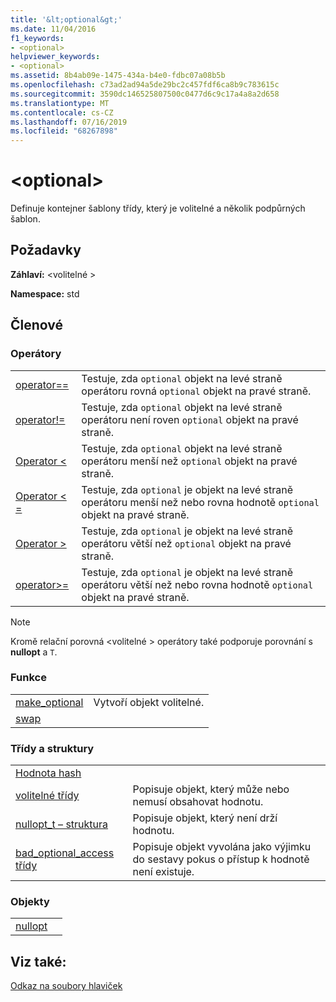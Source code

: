 ```yaml
---
title: '&lt;optional&gt;'
ms.date: 11/04/2016
f1_keywords:
- <optional>
helpviewer_keywords:
- <optional>
ms.assetid: 8b4ab09e-1475-434a-b4e0-fdbc07a08b5b
ms.openlocfilehash: c73ad2ad94a5de29bc2c457fdf6ca8b9c783615c
ms.sourcegitcommit: 3590dc146525807500c0477d6c9c17a4a8a2d658
ms.translationtype: MT
ms.contentlocale: cs-CZ
ms.lasthandoff: 07/16/2019
ms.locfileid: "68267898"
---
```

# <a name="ltoptionalgt"></a>&lt;optional&gt;

Definuje kontejner šablony třídy, který je volitelné a několik podpůrných šablon.

## <a name="requirements"></a>Požadavky

**Záhlaví:** \<volitelné >

**Namespace:** std

## <a name="members"></a>Členové

### <a name="operators"></a>Operátory

|||
|-|-|
|[operator==](../standard-library/optional-operators.md#op_eq_eq)|Testuje, zda `optional` objekt na levé straně operátoru rovná `optional` objekt na pravé straně.|
|[operator!=](../standard-library/optional-operators.md#op_neq)|Testuje, zda `optional` objekt na levé straně operátoru není roven `optional` objekt na pravé straně.|
|[Operator <](../standard-library/optional-operators.md#op_lt)|Testuje, zda `optional` objekt na levé straně operátoru menší než `optional` objekt na pravé straně.|
|[Operator < =](../standard-library/optional-operators.md#op_lt_eq)|Testuje, zda `optional` je objekt na levé straně operátoru menší než nebo rovna hodnotě `optional` objekt na pravé straně.|
|[Operator >](../standard-library/optional-operators.md#op_gt)|Testuje, zda `optional` je objekt na levé straně operátoru větší než `optional` objekt na pravé straně.|
|[operator>=](../standard-library/optional-operators.md#op_lt_eq)|Testuje, zda `optional` je objekt na levé straně operátoru větší než nebo rovna hodnotě `optional` objekt na pravé straně.|

> [!NOTE]
> Kromě relační porovná \<volitelné > operátory také podporuje porovnání s **nullopt** a `T`.

### <a name="functions"></a>Funkce

|||
|-|-|
|[make_optional](../standard-library/optional-functions.md#make_optional)|Vytvoří objekt volitelné.|
|[swap](../standard-library/optional-functions.md#swap)||

### <a name="classes-and-structs"></a>Třídy a struktury

|||
|-|-|
|[Hodnota hash]()||
|[volitelné třídy](../standard-library/optional-class.md)|Popisuje objekt, který může nebo nemusí obsahovat hodnotu.|
|[nullopt_t – struktura](../standard-library/nullopt-t-structure.md)|Popisuje objekt, který není drží hodnotu.|
|[bad_optional_access třídy](../standard-library/bad-optional-access-class.md)|Popisuje objekt vyvolána jako výjimku do sestavy pokus o přístup k hodnotě není existuje.|

### <a name="objects"></a>Objekty

|||
|-|-|
|[nullopt](../standard-library/optional-functions.md#nullopt)||

## <a name="see-also"></a>Viz také:

[Odkaz na soubory hlaviček](../standard-library/cpp-standard-library-header-files.md)<br/>
